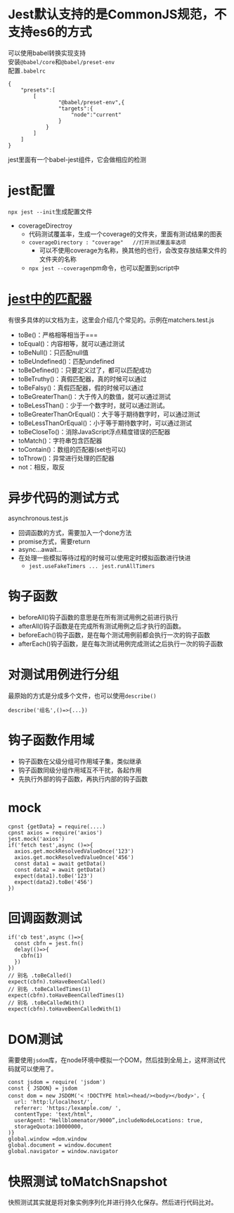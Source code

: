 # Jest默认支持的是CommonJS规范，不支持es6的方式
可以使用babel转换实现支持  
安装``@babel/core``和``@babel/preset-env``  
配置``.babelrc``
```
{
    "presets":[
        [
                "@babel/preset-env",{
                "targets":{
                    "node":"current"
                }
            }
        ]
    ]
}
```
jest里面有一个babel-jest组件，它会做相应的检测

# jest配置
``npx jest --init``生成配置文件  
- coverageDirectroy
  - 代码测试覆盖率，生成一个coverage的文件夹，里面有测试结果的图表
  - ``coverageDirectory : "coverage"   //打开测试覆盖率选项``
    - 可以不使用coverage为名称，换其他的也行，会改变存放结果文件的文件夹的名称
  - ``npx jest --coverage``npm命令，也可以配置到script中

# [jest中的匹配器](https://jestjs.io/docs/zh-Hans/expect)
有很多具体的以文档为主，这里会介绍几个常见的。示例在matchers.test.js
- toBe()：严格相等相当于===
- toEqual()：内容相等，就可以通过测试
- toBeNull()：只匹配null值
- toBeUndefined()：匹配undefined
- toBeDefined()：只要定义过了，都可以匹配成功
- toBeTruthy()：真假匹配器，真的时候可以通过
- toBeFalsy()：真假匹配器，假的时候可以通过
- toBeGreaterThan()：大于传入的数值，就可以通过测试
- toBeLessThan()：少于一个数字时，就可以通过测试。
- toBeGreaterThanOrEqual()：大于等于期待数字时，可以通过测试
- toBeLessThanOrEqual()：小于等于期待数字时，可以通过测试
- toBeCloseTo()：消除JavaScript浮点精度错误的匹配器
- toMatch()：字符串包含匹配器
- toContain()：数组的匹配器(set也可以)
- toThrow()：异常进行处理的匹配器
- not：相反，取反

# 异步代码的测试方式
asynchronous.test.js
- 回调函数的方式，需要加入一个done方法
- promise方式，需要return
- async...await...
- 在处理一些模拟等待过程的时候可以使用定时模拟函数进行快进
  - ``jest.useFakeTimers ... jest.runAllTimers``

# 钩子函数
- beforeAll()钩子函数的意思是在所有测试用例之前进行执行
- afterAll()钩子函数是在完成所有测试用例之后才执行的函数。
- beforeEach()钩子函数，是在每个测试用例前都会执行一次的钩子函数
- afterEach()钩子函数，是在每次测试用例完成测试之后执行一次的钩子函数

# 对测试用例进行分组
最原始的方式是分成多个文件，也可以使用``describe()``
```
describe('组名',()=>{...})
```

# 钩子函数作用域
- 钩子函数在父级分组可作用域子集，类似继承
- 钩子函数同级分组作用域互不干扰，各起作用
- 先执行外部的钩子函数，再执行内部的钩子函数
  
# mock
```
cpnst {getData} = require(....)
cpnst axios = require('axios')
jest.mock('axios')
if('fetch test',async ()=>{
  axios.get.mockResolvedValueOnce('123')
  axios.get.mockResolvedValueOnce('456')
  const data1 = await getData()
  const data2 = await getData()
  expect(data1).toBe('123')
  expect(data2).toBe('456')
})
```
# 回调函数测试
```
if('cb test',async ()=>{
  const cbfn = jest.fn() 
  delay(()=>{
    cbfn(1)
  })
})
// 别名 .toBeCalled()
expect(cbfn).toHaveBeenCalled()
// 别名 .toBeCalledTimes(1)
expect(cbfn).toHaveBeenCalledTimes(1)
// 别名 .toBeCalledWith()
expect(cbfn).toHaveBeenCalledWith(1)
```
# DOM测试
需要使用``jsdom``库，在node环境中模拟一个DOM，然后挂到全局上，这样测试代码就可以使用了。
```
const jsdom = require( 'jsdom') 
const { JSDON} = jsdom
const dom = new JSDOM('< !DOCTYPE html><head/><body></body>'，{
  url: 'http:l/localhost/',
  referrer: 'https:/lexample.com/ ',
  contentType: 'text/html",
  userAgent: "Hellblomenator/9000”,includeNodeLocations: true,
  storageQuota:10000000,
)}
global.window =dom.window
global.document = window.document
global.navigator = window.navigator
```
# 快照测试 toMatchSnapshot
快照测试其实就是将对象实例序列化并进行持久化保存。然后进行代码比对。